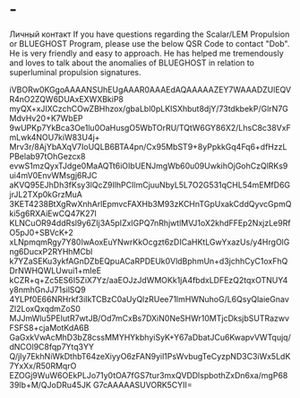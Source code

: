 # -
Личный контакт
If you have questions regarding the Scalar/LEM Propulsion or BLUEGHOST Program, please use the below QSR Code to contact "Dob".  He is very friendly and easy to approach.  He has helped me tremendously and loves to talk about the anomalies of BLUEGHOST in relation to superluminal propulsion signatures.

iVBORw0KGgoAAAANSUhEUgAAAR0AAAEdAQAAAAAZEY7WAAADZUlEQVR4nO2ZQW6DUAxEXWXBkiP8
myQX+xJIXCzchCOwZBHhzox/gbaLbl0pLKISXhbut8djY/73tdkbekP/GlrN7GMdvHv20+K7WbEP
9wUPKp7YkBca3Oe1lu0OaHusgO5WbTOrRU/TQtW6GY86X2/LhsC8c38VxFmLwk4NOU7kiW83U4j+
Mrv3r/8AjYbAXqV7IoUQLB6BTA4pn/Cx95MbST9+8yPpkkGq4Fq6+dfHzzLPBelab97tOhGezcx8
evwS1mzQyxTJdge0MaAQTt6iOIbUENJmgWb60u09UwkihOjGohCzQlRKs9ui4mV0EnvWMsgj6RJC
aKVQ95EJhDh3fKsy3lQcZ9IlhPCIlmCjuuNbyL5L7O2G531qCHL54mEMfD6GjrJL2TXp0kGrzMuA
3KET4238BtXgRwXnhArlEpmvcFAXHb3M93zKCHnTGpUxakCddQyvcGpmQki5g6RXAiEwCQ47K27l
KLNCuOR94ddRsl9y6ZIj3A5pIZxIGPQ7nRhjwtlMVJ1oX2khdFFEp2NxjzLe9RfO5pJ0+SBVcK+2
xLNpmqmRgy7Y80IwAoxEuYNwrKkOcgzt6zDICaHKtLGwYxazUs/y4HrgOlGng6DucxP2RYHhMCbl
k7YZaSEKu3ykfAGnDZbEQpuACaRPDEUk0VldBphmUn+d3jchhCyC1oxFhQDrNWHQWLUwui1+mIeE
kCZR+q+Zc5ES6I5ZiX7Yz/aaEOJzJdWMOKk1jA4fbdxLDFEzQ2tqxOTNUY4y8nmhGnJJ71silSQ9
4YLPf0E66NRHrkf3iIkTCBzC0aUyQlzRUee71lmHWNuhoG/L6QsyQlaieGnavZl2LoxQxqdmZoS0
MJJmWlu5PEIutR7wtJB/Od7mCxBs7DXiN0NeSHWr10MTjcDksjbSUTRazwvFSFS8+cjaMotKdA6B
GaGxkVwAcMhD3bZ8cssMMYHYkbhyiSyK+Y67aDbatJCu6KwapvVWTqujq/dNCOl9C8fqp7Ytq3YY
Q/jIy7EkhNiWkDthbT64zeXiyyO6zFAN9yil1PsWvbugTeCyzpND3C3iWx5LdK7YxXx/R50RMqrO
EZOGj9WuW6OEkPLJo71y0tOA7fGS7tur3mxQVDDlspbothZxDn6xa/mgP6839Ib+M/QJoDRu45JK
G7cAAAAASUVORK5CYII=
